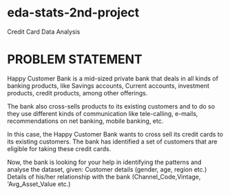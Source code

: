 # eda-stats-2nd-project
Credit Card Data Analysis

# PROBLEM STATEMENT
Happy Customer Bank is a mid-sized private bank that deals in all kinds of banking products, like Savings accounts, Current accounts, investment products, credit products, among other offerings.
 
The bank also cross-sells products to its existing customers and to do so they use different kinds of communication like tele-calling, e-mails, recommendations on net banking, mobile banking, etc. 
 
In this case, the Happy Customer Bank wants to cross sell its credit cards to its existing customers. The bank has identified a set of customers that are eligible for taking these credit cards.
 
Now, the bank is looking for your help in identifying the patterns and analyse the dataset, given:
Customer details (gender, age, region etc.)
Details of his/her relationship with the bank (Channel_Code,Vintage, 'Avg_Asset_Value etc.)

